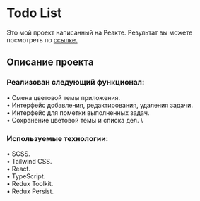 # Todo List

Это мой проект написанный на Реакте. Результат вы можете посмотреть по [ссылке.](https://shevchenko-stanislav.github.io/todo-list)

## Описание проекта

### Реализован следующий функционал: 

• Смена цветовой темы приложения. \
• Интерфейс добавления, редактирования, удаления задачи. \
• Интерфейс для пометки выполненных задач. \
• Сохранение цветовой темы и списка дел. \

### Используемые технологии:

• SCSS. \
• Tailwind CSS. \
• React. \
• TypeScript. \
• Redux Toolkit. \
• Redux Persist. 
